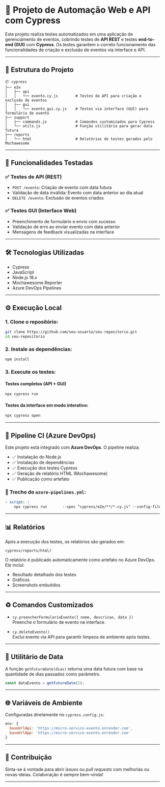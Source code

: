 # 🚀 Projeto de Automação Web e API com Cypress

Este projeto realiza testes automatizados em uma aplicação de gerenciamento de eventos, cobrindo testes de **API REST** e testes **end-to-end (GUI)** com **Cypress**. Os testes garantem o correto funcionamento das funcionalidades de criação e exclusão de eventos via interface e API.

---

## 📁 Estrutura do Projeto

```
📦 cypress
├── e2e
│   ├── api
│   │   └── evento.cy.js        # Testes de API para criação e exclusão de eventos
│   ├── gui
│   │   └── evento_gui.cy.js    # Testes via interface (GUI) para formulário de evento
├── support
│   ├── commands.js             # Comandos customizados para Cypress
│   └── utils.js                # Função utilitária para gerar data futura
├── reports
│   └── html                    # Relatórios de testes gerados pelo Mochawesome
```

---

## 🧪 Funcionalidades Testadas

### ✅ Testes de API (REST)

- `POST /evento`: Criação de evento com data futura  
- Validação de data inválida: Evento com data anterior ao dia atual  
- `DELETE /evento`: Exclusão de eventos criados

### ✅ Testes GUI (Interface Web)

- Preenchimento de formulário e envio com sucesso  
- Validação de erro ao enviar evento com data anterior  
- Mensagens de feedback visualizadas na interface

---

## 🛠️ Tecnologias Utilizadas

- Cypress  
- JavaScript  
- Node.js 18.x  
- Mochawesome Reporter  
- Azure DevOps Pipelines

---

## ⚙️ Execução Local

### 1. Clone o repositório:

```bash
git clone https://github.com/seu-usuario/seu-repositorio.git
cd seu-repositorio
```

### 2. Instale as dependências:

```bash
npm install
```

### 3. Execute os testes:

#### Testes completos (API + GUI)

```bash
npx cypress run
```

#### Testes da interface em modo interativo:

```bash
npx cypress open
```

---

## 🔄 Pipeline CI (Azure DevOps)

Este projeto está integrado com **Azure DevOps**. O pipeline realiza:

- ✅ Instalação do Node.js  
- ✅ Instalação de dependências  
- ✅ Execução dos testes Cypress  
- ✅ Geração de relatório HTML (Mochawesome)  
- ✅ Publicação como artefato

### 🎯 Trecho do `azure-pipelines.yml`:

```yaml
- script: |
    npx cypress run       --spec "cypress/e2e/**/*.cy.js" --config-file cypress.config.js
```

---

## 📊 Relatórios

Após a execução dos testes, os relatórios são gerados em:

```
cypress/reports/html/
```

O relatório é publicado automaticamente como artefato no Azure DevOps. Ele inclui:

- Resultado detalhado dos testes  
- Gráficos  
- Screenshots embutidos

---

## ♻️ Comandos Customizados

- `cy.preencherFormularioEvento({ nome, descricao, data })`  
  Preenche o formulário de evento na interface.

- `cy.deleteEvento()`  
  Exclui evento via API para garantir limpeza de ambiente após testes.

---

## 📅 Utilitário de Data

A função `getFutureDate(dias)` retorna uma data futura com base na quantidade de dias passados como parâmetro.

```js
const dataEvento = getFutureDate(2);
```

---

## 🌐 Variáveis de Ambiente

Configuradas diretamente no `cypress.config.js`:

```js
env: {
  baseUrlApi: 'https://micro-servico-evento.onrender.com',
  baseUrlApp: 'https://micro-servico-evento.onrender.com'
}
```

---

## 🤝 Contribuição

Sinta-se à vontade para abrir *issues* ou *pull requests* com melhorias ou novas ideias. Colaboração é sempre bem-vinda!

---
